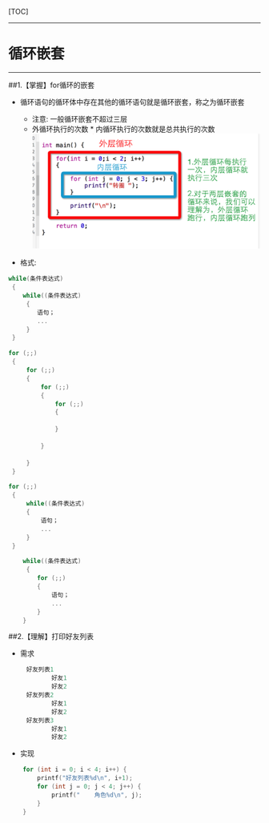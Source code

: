 [TOC]

---

# 循环嵌套



---


##1.【掌握】for循环的嵌套
- 循环语句的循环体中存在其他的循环语句就是循环嵌套，称之为循环嵌套
    + 注意: 一般循环嵌套不超过三层
    + 外循环执行的次数 * 内循环执行的次数就是总共执行的次数
![](./images/xhqt.png)

- 格式:
```c
while(条件表达式)
 {
    while((条件表达式)
     {
        语句；
        ...
     }
 }
```

```c
for (;;)
 {
     for (;;)
     {
         for (;;)
         {
             for (;;)
             {

             }

         }

     }
 }
```

```c
for (;;)
 {
     while((条件表达式)
     {
         语句；
         ...
     }
 }
```

```c
    while((条件表达式)
     {
        for (;;)
        {
            语句；
            ...
        }
    }
```

##2.【理解】打印好友列表

- 需求
```c
     好友列表1
            好友1
            好友2
     好友列表2
            好友1
            好友2
     好友列表3
            好友1
            好友2
```
- 实现
```c
    for (int i = 0; i < 4; i++) {
        printf("好友列表%d\n", i+1);
        for (int j = 0; j < 4; j++) {
            printf("    角色%d\n", j);
        }
    }
```


